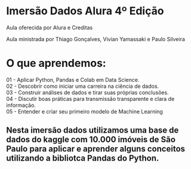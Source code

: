 # **Imersão Dados Alura 4º Edição**
Aula oferecida por Alura e Creditas

 Aula ministrada por Thiago Gonçalves, Vivian Yamassaki e Paulo Silveira

# O que aprendemos:
01 - Aplicar Python, Pandas e Colab em Data Science.
<br>02 - Descobrir como iniciar uma carreira na ciência de dados.</br>
03 - Construir análises de dados e tirar suas próprias conclusões.
<br>04 - Discutir boas práticas para transmissão transparente e clara de informação.</br>
05 - Entender e criar seu primeiro modelo de Machine Learning

## Nesta imersão dados utilizamos uma base de dados do kaggle com 10.000 imóveis de São Paulo para aplicar e aprender alguns conceitos utilizando a bibliotca Pandas do Python.
